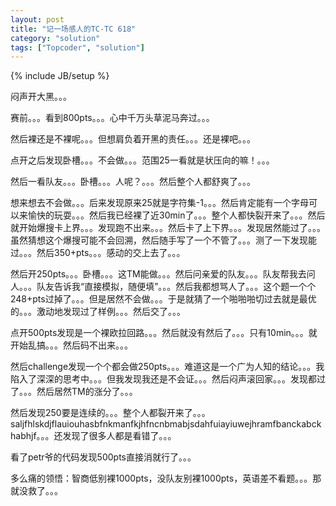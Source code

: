 ```yaml
---
layout: post
title: "记一场感人的TC-TC 618"
category: "solution"
tags: ["Topcoder", "solution"]
---
```

{% include JB/setup %}

闷声开大黑。。。

赛前。。。看到800pts。。。心中千万头草泥马奔过。。。

然后裸还是不裸呢。。。但想肩负着开黑的责任。。。还是裸吧。。。

点开之后发现卧槽。。。不会做。。。范围25一看就是状压向的嘛！。。。

然后一看队友。。。卧槽。。。人呢？。。。然后整个人都舒爽了。。。

想来想去不会做。。。后来发现原来25就是字符集-1。。。然后肯定能有一个字母可以来愉快的玩耍。。。然后我已经裸了近30min了。。。整个人都快裂开来了。。。然后就开始爆搜卡上界。。。发现跑不出来。。。然后卡了上下界。。。发现居然能过了。。。虽然猜想这个爆搜可能不会回溯，然后随手写了一个不管了。。。测了一下发现能过。。。然后350+pts。。。感动的交上去了。。。

然后开250pts。。。卧槽。。。这TM能做。。。然后问亲爱的队友。。。队友帮我去问人。。。队友告诉我“直接模拟，随便填”。。。然后我都想骂人了。。。这个题一个个248+pts过掉了。。。但是居然不会做。。。于是就猜了一个啪啪啪切过去就是最优的。。。激动地发现过了样例。。。然后交了。。。

点开500pts发现是一个裸欧拉回路。。。然后就没有然后了。。。只有10min。。。就开始乱搞。。。然后码不出来。。。

然后challenge发现一个个都会做250pts。。。难道这是一个广为人知的结论。。。我陷入了深深的思考中。。。但我发现我还是不会证。。。然后闷声滚回家。。。发现都过了。。。然后居然TM的涨分了。。。

然后发现250要是连续的。。。整个人都裂开来了。。。saljfhlskdjflauiouhasbfnkmanfkjhfncnbmabjsdahfuiayiuwejhramfbanckabckhabhjf。。。还发现了很多人都是看错了。。。

看了petr爷的代码发现500pts直接消就行了。。。

多么痛的领悟：智商低别裸1000pts，没队友别裸1000pts，英语差不看题。。。那就没救了。。。